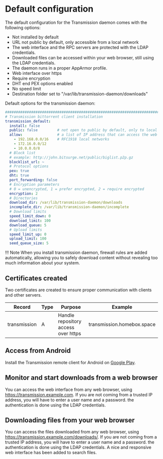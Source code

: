 # Default configuration

The default configuration for the Transmission daemon comes with the following options:

- Not installed by default
- URL not public by default, only accessible from a local network
- The web interface and the RPC servers are protected with the LDAP credentials.
- Downloaded files can be accessed within your web browser, still using the LDAP credentials.
- The daemon runs in a proper AppArmor profile.
- Web interface over https
- Require encryption
- DHT end PEX options enabled
- No speed limit
- Destination folder set to "/var/lib/transmission-daemon/downloads"

Default options for the transmission daemon:

```yaml
###############################################################################
# Transmission bittorrent client installation
transmission_default:
  install: false
  public: false         # not open to public by default, only to local networks
  allow:                # a list of IP address that can access the web interface
    - 192.168.0.0/16    # RFC1918 local networks
    - 172.16.0.0/12
    - 10.0.0.0/8
  # Block list
  # example: http://john.bitsurge.net/public/biglist.p2p.gz
  blocklist_url: ~
  # Protocol options
  pex: true
  dht: true
  port_forwarding: false
  # Encryption parameters
  # 0 = unencrypted, 1 = prefer encrypted, 2 = require encrypted
  encryption: 2
  # Directories
  download_dir: /var/lib/transmission-daemon/downloads
  incomplete_dir: /var/lib/transmission-daemon/incomplete
  # Download limits
  speed_limit_down: 0
  download_limit: 100
  download_queue: 5
  # Upload limits
  speed_limit_up: 0
  upload_limit: 100
  seed_queue_size: 5
```

!!! Note
    When you install transmission daemon, firewall rules are added automatically, allowing you to safely download
    content without revealing too much information about your system.

## Certificates created

Two certificates are created to ensure proper communication with clients and other servers.

| Record       | Type   | Purpose                             | Example                    |
| -----------  | ------ | ---------                           | ---------                  |
| transmission | A      | Handle repository access over https | transmission.homebox.space |

## Access from Android

Install the Transmission remote client for Android on [Google Play](https://play.google.com/store/apps/details?id=com.neogb.rtac).

## Monitor and start downloads from a web browser

You can access the web interface from any web browser, using https://transmission.example.com.  If you are not coming
from a trusted IP address, you will have to enter a user name and a password.  the authentication is done using the LDAP
credentials.

## Downloading files from your web browser

You can access the files downloaded from any web browser, using https://transmission.example.com/downloads/.  If you are
not coming from a trusted IP address, you will have to enter a user name and a password.  the authentication is done
using the LDAP credentials.  A nice and responsive web interface has been added to search files.
